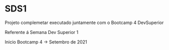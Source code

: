 # SDS1
Projeto complemetar executado juntamente com o Bootcamp 4 DevSuperior

Referente á Semana Dev Superior 1

Inicio Bootcamp 4 -> Setembro de 2021
